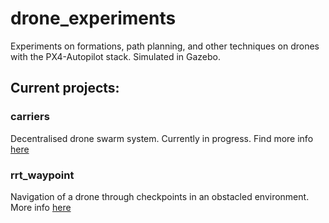 # drone_experiments
Experiments on formations, path planning, and other techniques on drones with the PX4-Autopilot stack. Simulated in Gazebo.

## Current projects:
### carriers
Decentralised drone swarm system. Currently in progress. Find more info [here](https://github.com/raghavthakar/drone_experiments/blob/main/src/carriers/ReadMe.md)

### rrt_waypoint
Navigation of a drone through checkpoints in an obstacled environment. More info [here](https://github.com/raghavthakar/drone_experiments/blob/main/src/rrt_waypoint/ReadMe.md)
